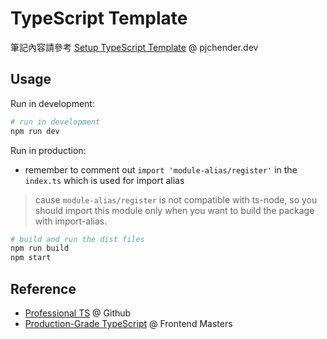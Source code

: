 # TypeScript Template

筆記內容請參考 [Setup TypeScript Template](https://pjchender.dev/typescript/ts-setup-typescript-template/) @ pjchender.dev

## Usage

Run in development:

```bash
# run in development
npm run dev
```

Run in production:

- remember to comment out `import 'module-alias/register'` in the `index.ts` which is used for import alias

> cause `module-alias/register` is not compatible with ts-node, so you should import this module only when you want to build the package with import-alias.

```bash
# build and run the dist files
npm run build
npm start
```

## Reference

- [Professional TS](https://github.com/mike-north/professional-ts) @ Github
- [Production-Grade TypeScript](https://frontendmasters.com/courses/production-typescript/) @ Frontend Masters
